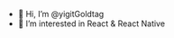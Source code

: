- 👋 Hi, I’m @yigitGoldtag
- 👀 I’m interested in React & React Native
  

<!---
yigitGoldtag/yigitGoldtag is a ✨ special ✨ repository because its `README.md` (this file) appears on your GitHub profile.
You can click the Preview link to take a look at your changes.
--->
